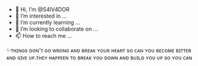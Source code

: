 - 👋 Hi, I’m @S4lV4DOR
- 👀 I’m interested in ...
- 🌱 I’m currently learning ...
- 💞️ I’m looking to collaborate on ...
- 📫 How to reach me ...

<!---
S4lV4DOR/S4lV4DOR is a ✨ special ✨ repository because its `README.md` (this file) appears on your GitHub profile.
You can click the Preview link to take a look at your changes.
--->
✨ᴛʜɪɴɢs ᴅᴏɴ'ᴛ ɢᴏ ᴡʀᴏɴɢ ᴀɴᴅ ʙʀᴇᴀᴋ ʏᴏᴜʀ ʜᴇᴀʀᴛ sᴏ ᴄᴀɴ ʏᴏᴜ ʙᴇᴄᴏᴍᴇ ʙɪᴛᴛᴇʀ ᴀɴᴅ ɢɪᴠᴇ ᴜᴘ.ᴛʜᴇʏ ʜᴀᴘᴘᴇᴇɴ ᴛᴏ ʙʀᴇᴀᴋ ʏᴏᴜ ᴅᴏᴡɴ ᴀɴᴅ ʙᴜɪʟᴅ ʏᴏᴜ ᴜᴘ sᴏ ʏᴏᴜ ᴄᴀɴ
